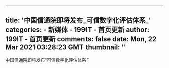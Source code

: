 
---
title: '中国信通院即将发布_可信数字化评估体系_'
categories: 
    - 新媒体
    - 199IT - 首页更新
author: 199IT - 首页更新
comments: false
date: Mon, 22 Mar 2021 03:28:23 GMT
thumbnail: ''
---

<div>   
中国信通院即将发布“可信数字化评估体系”  
</div>
            